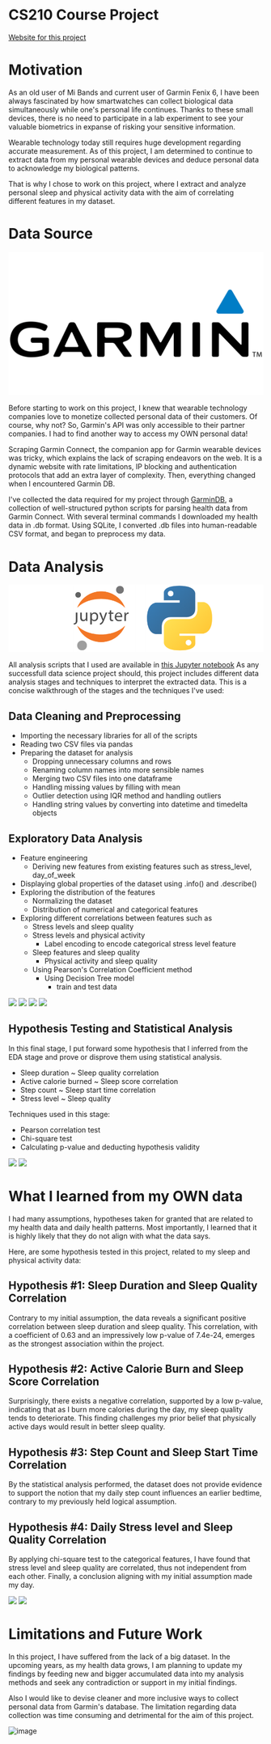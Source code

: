 # CS210 Course Project
[Website for this project](https://kj0ric.github.io/CS210-Course-Project/)
# Motivation 
As an old user of Mi Bands and current user of Garmin Fenix 6, I have been always fascinated by how smartwatches can collect biological data simultaneously while one's personal life continues. Thanks to these small devices, there is no need to participate in a lab experiment to see your valuable biometrics in expanse of risking your sensitive information. 

Wearable technology today still requires huge development regarding accurate measurement. As of this project, I am determined to continue to extract data from my personal wearable devices and deduce personal data to acknowledge my biological patterns. 

That is why I chose to work on this project, where I extract and analyze personal sleep and physical activity data with the aim of correlating different features in my dataset. 

# Data Source
![Garmin Logo](/Images/Garmin-logo.png)

Before starting to work on this project, I knew that wearable technology companies love to monetize collected personal data of their customers. Of course, why not? So, Garmin's API was only accessible to their partner companies. I had to find another way to access my OWN personal data!

Scraping Garmin Connect, the companion app for Garmin wearable devices was tricky, which explains the lack of scraping endeavors on the web. It is a dynamic website with rate limitations, IP blocking and authentication protocols that add an extra layer of complexity. Then, everything changed when I encountered Garmin DB. 

I've collected the data required for my project through [GarminDB](https://github.com/tcgoetz/GarminDB), a collection of well-structured python scripts for parsing health data from Garmin Connect. With several terminal commands I downloaded my health data in .db format. Using SQLite, I converted .db files into human-readable CSV format, and began to preprocess my data. 

# Data Analysis
![JupyterPython](/Images/jupyter-python.png)

All analysis scripts that I used are available in [this Jupyter notebook](/_notebooks/analysis/analysis.md)
As any successfull data science project should, this project includes different data analysis stages and techniques to interpret the extracted data. This is a concise walkthrough of the stages and the techniques I've used:
## Data Cleaning and Preprocessing
- Importing the necessary libraries for all of the scripts
- Reading two CSV files via pandas
- Preparing the dataset for analysis
  - Dropping unnecessary columns and rows
  - Renaming column names into more sensible names
  - Merging two CSV files into one dataframe 
  - Handling missing values by filling with mean
  - Outlier detection using IQR method and handling outliers
  - Handling string values by converting into datetime and timedelta objects
 
## Exploratory Data Analysis
- Feature engineering
	- Deriving new features from existing features such as stress_level, day_of_week
- Displaying global properties of the dataset using .info() and .describe()
- Exploring the distribution of the features
  	- Normalizing the dataset
  	- Distribution of numerical and categorical features
- Exploring different correlations between features such as
	- Stress levels and sleep quality
 	- Stress levels and physical activity
		- Label encoding to encode categorical stress level feature
  	- Sleep features and sleep quality
    	- Physical activity and sleep quality
  	- Using Pearson's Correlation Coefficient method
     	- Using Decision Tree model
      		- train and test data  	   	 	  	  		

<img src="https://github.com/Kj0ric/CS210-Course-Project/assets/99014503/78f6cf94-8941-4a0c-a0a3-18116b5f4d48" width="170">

<img src="https://github.com/Kj0ric/CS210-Course-Project/assets/99014503/483c92ea-a383-4eb8-9584-578886ab46ee" width="170">

<img src="https://github.com/Kj0ric/CS210-Course-Project/assets/99014503/e6c85c86-86c6-4058-b90b-71982cc8a97e" width="250">
<img src="https://github.com/Kj0ric/CS210-Course-Project/assets/99014503/a1818ef8-247d-460b-bde0-fb44450e9581" width="250">


## Hypothesis Testing and Statistical Analysis
In this final stage, I put forward some hypothesis that I inferred from the EDA stage and prove or disprove them using statistical analysis.
- Sleep duration ~ Sleep quality correlation
- Active calorie burned ~ Sleep score correlation
- Step count ~ Sleep start time correlation
- Stress level ~ Sleep quality

Techniques used in this stage:
- Pearson correlation test
- Chi-square test
- Calculating p-value and deducting hypothesis validity

<img src="https://github.com/Kj0ric/CS210-Course-Project/assets/99014503/1c203224-2d02-4617-8e5d-b0d4b91d8c14" width="200">
<img src="https://github.com/Kj0ric/CS210-Course-Project/assets/99014503/7c14146c-63f9-41fd-9176-1970cd893f1a" width="200">

# What I learned from my OWN data
I had many assumptions, hypotheses taken for granted that are related to my health data and daily health patterns. Most importantly, I learned that it is highly likely that they do not align with what the data says.

Here, are some hypothesis tested in this project, related to my sleep and physical activity data:

## Hypothesis #1: Sleep Duration and Sleep Quality Correlation
Contrary to my initial assumption, the data reveals a significant positive correlation between sleep duration and sleep quality. This correlation, with a coefficient of 0.63 and an impressively low p-value of 7.4e-24, emerges as the strongest association within the project.

## Hypothesis #2: Active Calorie Burn and Sleep Score Correlation
Surprisingly, there exists a negative correlation, supported by a low p-value, indicating that as I burn more calories during the day, my sleep quality tends to deteriorate. This finding challenges my prior belief that physically active days would result in better sleep quality.

## Hypothesis #3: Step Count and Sleep Start Time Correlation
By the statistical analysis performed, the dataset does not provide evidence to support the notion that my daily step count influences an earlier bedtime, contrary to my previously held logical assumption.

## Hypothesis #4: Daily Stress level and Sleep Quality Correlation
By applying chi-square test to the categorical features, I have found that stress level and sleep quality are correlated, thus not independent from each other. Finally, a conclusion aligning with my initial assumption made my day. 

<img src="https://github.com/Kj0ric/CS210-Course-Project/assets/99014503/e0ac7893-bc4b-4029-be94-783af1f6a253" width="200">
<img src="https://github.com/Kj0ric/CS210-Course-Project/assets/99014503/4af43ec8-7da6-4061-a99f-11d45f1e2b70" width="200">

# Limitations and Future Work
In this project, I have suffered from the lack of a big dataset. In the upcoming years, as my health data grows, I am planning to update my findings by feeding new and bigger accumulated data into my analysis methods and seek any contradiction or support in my initial findings. 

Also I would like to devise cleaner and more inclusive ways to collect personal data from Garmin's database. The limitation regarding data collection was time consuming and detrimental for the aim of this project.

![image](https://github.com/Kj0ric/CS210-Course-Project/assets/99014503/5d5cdbd2-1a26-45e5-b404-4d8fc1dd2b94)

